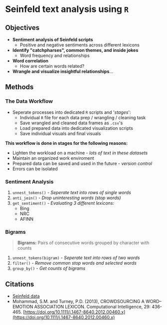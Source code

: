 # Seinfeld text analysis using `R`

## Objectives
- **Sentiment analysis of Seinfeld scripts**
    - Positive and negative sentiments across different lexicons
- **Identify "catchpharses", common themes, and inside jokes**
    -  Word frequency and relationships
- **Word correlation**
    - How are certain words related?
- **Wrangle and visualize insightful relationships**...

## Methods
<!--- maybe break down by step and give brief summary, such as data wrangling with tidytext to seperate words grouped by "x" to investigate "y" --->
### The Data Workflow
- Seperate processes into dedicated `R` scripts and '*stages*':
    - Individual `R` file for each data prep / wrangling / cleaning task
    - Save wrangled and cleaned data frames as `.csv`'s
    - Load prepared data into dedicated visualization scripts
    - Save individual visuals and final visuals

**This workflow is done in stages for the following reasons:**
- Lighten the workload on a machine - *lots of text in these datasets*
- Maintain an organized work enviroment
- Prepared data can be saved and used in the future - *version control*
- Errors can be isolated
### Sentiment Analysis
1. `unnest_tokens()` - *Seperate text into rows of single words*
2. `anti_join()` - *Drop uninteresting words (stop words)*
3.  `get_sentiment()` - *Evaluating 3 different lexicons:*
    - Bing
    - NRC
    - AFINN
### Bigrams
> **Bigrams:** Pairs of consecutive words grouped by character with counts
1. `unnest_tokens(bigram)` - *Seperate text into rows of two words*
2. `filter()` - *Remove common stop words and selected words*
3. `group_by()` - *Get counts of bigrams*
## Citations
- [Seinfeld data](https://www.kaggle.com/datasets/thec03u5/seinfeld-chronicles)
- Mohammad, S.M. and Turney, P.D. (2013), CROWDSOURCING A WORD–EMOTION ASSOCIATION LEXICON. Computational Intelligence, 29: 436-465. [https://doi.org/10.1111/j.1467-8640.2012.00460.x](https://doi.org/10.1111/j.1467-8640.2012.00460.x)
